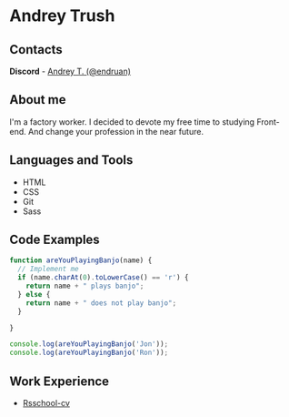 # Andrey Trush

## Contacts
**Discord** - [Andrey T. (@endruan)](https://discordapp.com/users/endruan#9102)

## About me
I'm a factory worker. I decided to devote my free time to studying Front-end. And change your profession in the near future.

## Languages and Tools
* HTML
* CSS
* Git
* Sass

## Code Examples
```js
function areYouPlayingBanjo(name) {
  // Implement me
  if (name.charAt(0).toLowerCase() == 'r') {
    return name + " plays banjo";
  } else {
    return name + " does not play banjo";
  }

}

console.log(areYouPlayingBanjo('Jon'));
console.log(areYouPlayingBanjo('Ron'));
```

## Work Experience

* [Rsschool-cv](https://github.com/endruan/rsschool-cv)

